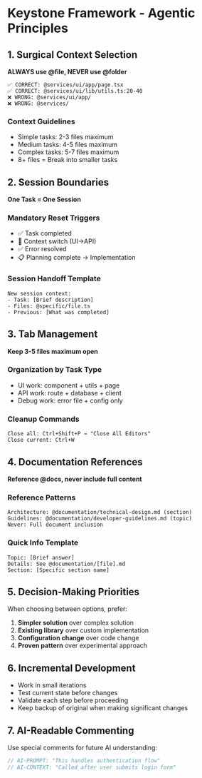 # Keystone Framework - Agentic Principles

## 1. Surgical Context Selection
**ALWAYS use @file, NEVER use @folder**
```
✅ CORRECT: @services/ui/app/page.tsx
✅ CORRECT: @services/ui/lib/utils.ts:20-40
❌ WRONG: @services/ui/app/
❌ WRONG: @services/
```

### Context Guidelines
- Simple tasks: 2-3 files maximum
- Medium tasks: 4-5 files maximum
- Complex tasks: 5-7 files maximum
- 8+ files = Break into smaller tasks

## 2. Session Boundaries
**One Task = One Session**

### Mandatory Reset Triggers
- ✅ Task completed
- 🔄 Context switch (UI→API)
- ✅ Error resolved
- 📋 Planning complete → Implementation

### Session Handoff Template
```
New session context:
- Task: [Brief description]
- Files: @specific/file.ts
- Previous: [What was completed]
```

## 3. Tab Management
**Keep 3-5 files maximum open**

### Organization by Task Type
- UI work: component + utils + page
- API work: route + database + client  
- Debug work: error file + config only

### Cleanup Commands
```
Close all: Ctrl+Shift+P → "Close All Editors"
Close current: Ctrl+W
```

## 4. Documentation References
**Reference @docs, never include full content**

### Reference Patterns
```
Architecture: @documentation/technical-design.md (section)
Guidelines: @documentation/developer-guidelines.md (topic)
Never: Full document inclusion
```

### Quick Info Template
```
Topic: [Brief answer]
Details: See @documentation/[file].md
Section: [Specific section name]
```

## 5. Decision-Making Priorities
When choosing between options, prefer:
1. **Simpler solution** over complex solution
2. **Existing library** over custom implementation
3. **Configuration change** over code change
4. **Proven pattern** over experimental approach

## 6. Incremental Development
- Work in small iterations
- Test current state before changes
- Validate each step before proceeding
- Keep backup of original when making significant changes

## 7. AI-Readable Commenting
Use special comments for future AI understanding:
```typescript
// AI-PROMPT: "This handles authentication flow"
// AI-CONTEXT: "Called after user submits login form"
``` 